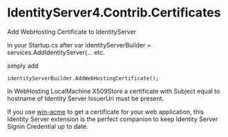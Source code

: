 # IdentityServer4.Contrib.Certificates
Add WebHosting Certificate to IdentityServer

In your Startup.cs after var identityServerBuilder = services.AddIdentityServer(... etc.


simply add

```
identityServerBuilder.AddWebHostingCertificate();
```
In WebHosting LocalMachine X509Store a certificate with Subject equal to hostname of Identity Server IssuerUri must be present.


If you use [win-acme](https://github.com/win-acme/win-acme) to get a certificate for your web application, this Identity Server extension is the perfect companion to keep Identity Server Signin Credential up to date.
